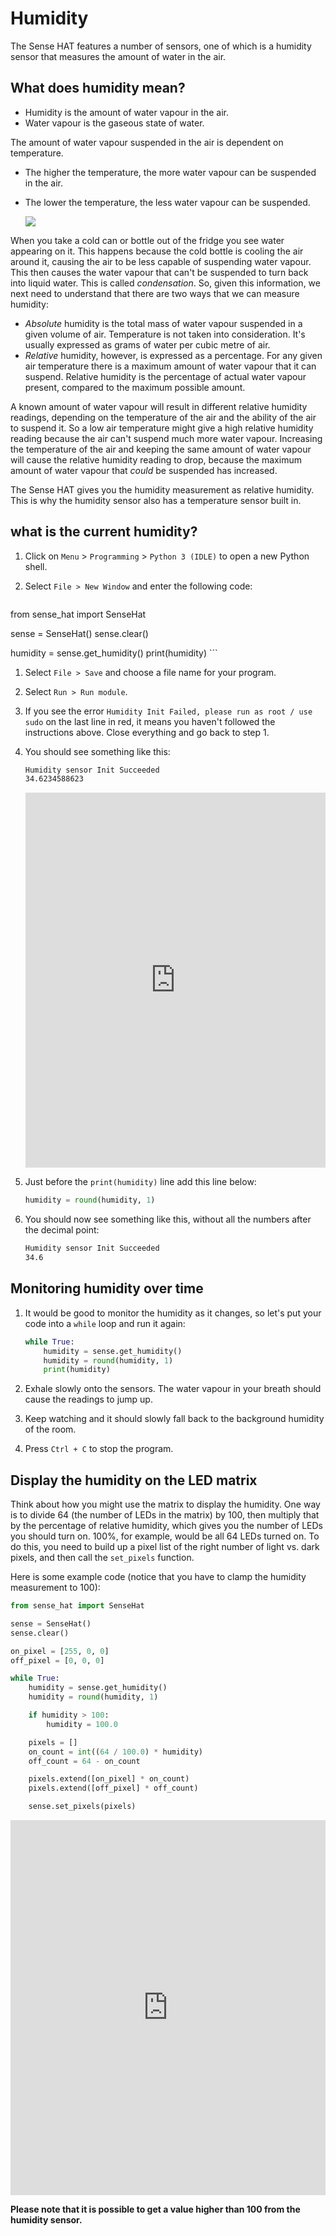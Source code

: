# Humidity

The Sense HAT features a number of sensors, one of which is a humidity sensor that measures the amount of water in the air.

## What does humidity mean?

- Humidity is the amount of water vapour in the air.
- Water vapour is the gaseous state of water.

The amount of water vapour suspended in the air is dependent on temperature.

- The higher the temperature, the more water vapour can be suspended in the air.
- The lower the temperature, the less water vapour can be suspended.

    ![](images/condensation.jpg)

When you take a cold can or bottle out of the fridge you see water appearing on it. This happens because the cold bottle is cooling the air around it, causing the air to be less capable of suspending water vapour. This then causes the water vapour that can't be suspended to turn back into liquid water. This is called *condensation*. So, given this information, we next need to understand that there are two ways that we can measure humidity:

- *Absolute* humidity is the total mass of water vapour suspended in a given volume of air. Temperature is not taken into consideration. It's usually expressed as grams of water per cubic metre of air.
- *Relative* humidity, however, is expressed as a percentage. For any given air temperature there is a maximum amount of water vapour that it can suspend. Relative humidity is the percentage of actual water vapour present, compared to the maximum possible amount.

A known amount of water vapour will result in different relative humidity readings, depending on the temperature of the air and the ability of the air to suspend it. So a low air temperature might give a high relative humidity reading because the air can't suspend much more water vapour. Increasing the temperature of the air and keeping the same amount of water vapour will cause the relative humidity reading to drop, because the maximum amount of water vapour that *could* be suspended has increased.

The Sense HAT gives you the humidity measurement as relative humidity. This is why the humidity sensor also has a temperature sensor built in.

## what is the current humidity?

1. Click on `Menu` > `Programming` > `Python 3 (IDLE)` to open a new Python shell.

1. Select `File > New Window` and enter the following code:

    ```python
from sense_hat import SenseHat

sense = SenseHat()
sense.clear()

humidity = sense.get_humidity()
print(humidity)
    ```

1. Select `File > Save` and choose a file name for your program.

1. Select `Run > Run module`.

1. If you see the error `Humidity Init Failed, please run as root / use sudo` on the last line in red, it means you haven't followed the instructions above. Close everything and go back to step 1.

1. You should see something like this:

    ```bash
    Humidity sensor Init Succeeded
    34.6234588623
    ```

    <iframe src="https://trinket.io/embed/python/cd35fdd905" width="100%" height="600" frameborder="0" marginwidth="0" marginheight="0" allowfullscreen></iframe>

1. Just before the `print(humidity)` line add this line below:

    ```python
    humidity = round(humidity, 1)
    ```

1. You should now see something like this, without all the numbers after the decimal point:

    ```bash
    Humidity sensor Init Succeeded
    34.6
    ```

## Monitoring humidity over time

1. It would be good to monitor the humidity as it changes, so let's put your code into a `while` loop and run it again:

    ```python
    while True:
        humidity = sense.get_humidity()
        humidity = round(humidity, 1)
        print(humidity)
    ```

1. Exhale slowly onto the sensors. The water vapour in your breath should cause the readings to jump up.

1. Keep watching and it should slowly fall back to the background humidity of the room.

1. Press `Ctrl + C` to stop the program.

## Display the humidity on the LED matrix

Think about how you might use the matrix to display the humidity. One way is to divide 64 (the number of LEDs in the matrix) by 100, then multiply that by the percentage of relative humidity, which gives you the number of LEDs you should turn on. 100%, for example, would be all 64 LEDs turned on. To do this, you need to build up a pixel list of the right number of light vs. dark pixels, and then call the `set_pixels` function.

Here is some example code (notice that you have to clamp the humidity measurement to 100):

```python
from sense_hat import SenseHat

sense = SenseHat()
sense.clear()

on_pixel = [255, 0, 0]
off_pixel = [0, 0, 0]

while True:
    humidity = sense.get_humidity()
    humidity = round(humidity, 1)

    if humidity > 100:
        humidity = 100.0

    pixels = []
    on_count = int((64 / 100.0) * humidity)
    off_count = 64 - on_count

    pixels.extend([on_pixel] * on_count)
    pixels.extend([off_pixel] * off_count)

    sense.set_pixels(pixels)
```

<iframe src="https://trinket.io/embed/python/0b0d578bcf" width="100%" height="600" frameborder="0" marginwidth="0" marginheight="0" allowfullscreen></iframe>

**Please note that it is possible to get a value higher than 100 from the humidity sensor.**
